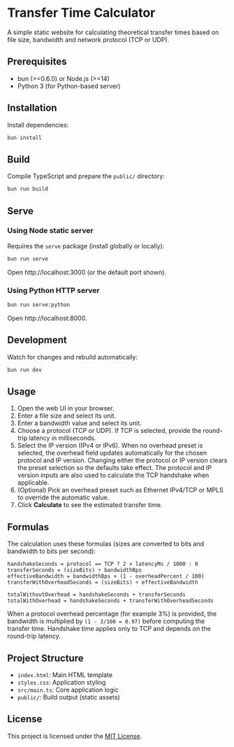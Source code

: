  # Transfer Time Calculator

A simple static website for calculating theoretical transfer times based on file size,
bandwidth and network protocol (TCP or UDP).

 ## Prerequisites
 - bun (>=0.6.0) or Node.js (>=14)
 - Python 3 (for Python-based server)

 ## Installation
 Install dependencies:
 ```bash
 bun install
 ```

 ## Build
 Compile TypeScript and prepare the `public/` directory:
 ```bash
 bun run build
 ```

 ## Serve
 
 ### Using Node static server
 Requires the `serve` package (install globally or locally):
 ```bash
 bun run serve
 ```
 Open http://localhost:3000 (or the default port shown).

 ### Using Python HTTP server
 ```bash
 bun run serve:python
 ```
 Open http://localhost:8000.

 ## Development
 Watch for changes and rebuild automatically:
 ```bash
 bun run dev
 ```

 ## Usage
1. Open the web UI in your browser.
2. Enter a file size and select its unit.
3. Enter a bandwidth value and select its unit.
4. Choose a protocol (TCP or UDP). If TCP is selected, provide the round-trip latency in milliseconds.
5. Select the IP version (IPv4 or IPv6). When no overhead preset is selected, the overhead field updates automatically for the chosen protocol and IP version.
   Changing either the protocol or IP version clears the preset selection so the
   defaults take effect. The protocol and IP version inputs are also used to
   calculate the TCP handshake when applicable.
6. (Optional) Pick an overhead preset such as Ethernet IPv4/TCP or MPLS to override the automatic value.
7. Click **Calculate** to see the estimated transfer time.

## Formulas

The calculation uses these formulas (sizes are converted to bits and bandwidth to bits per second):

```
handshakeSeconds = protocol == TCP ? 2 × latencyMs / 1000 : 0
transferSeconds = (sizeBits) ÷ bandwidthBps
effectiveBandwidth = bandwidthBps × (1 - overheadPercent / 100)
transferWithOverheadSeconds = (sizeBits) ÷ effectiveBandwidth

totalWithoutOverhead = handshakeSeconds + transferSeconds
totalWithOverhead = handshakeSeconds + transferWithOverheadSeconds
```

When a protocol overhead percentage (for example 3%) is provided, the bandwidth is
multiplied by `(1 - 3/100 = 0.97)` before computing the transfer time. Handshake
time applies only to TCP and depends on the round-trip latency.

 ## Project Structure
 - `index.html`: Main HTML template
 - `styles.css`: Application styling
 - `src/main.ts`: Core application logic
 - `public/`: Build output (static assets)

 ## License
 This project is licensed under the [MIT License](LICENSE).
